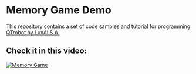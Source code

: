 # Memory Game Demo
This repository contains a set of code samples and tutorial for programming [QTrobot by LuxAI S.A.](http://luxai.com/qtrobot-for-research/#hardware)

Check it in this video:
---
[![Memory Game](http://img.youtube.com/vi/TpzcPBCpKWk/0.jpg)](http://www.youtube.com/watch?v=TpzcPBCpKWk "Image Recognition - Memory Game Demo")
